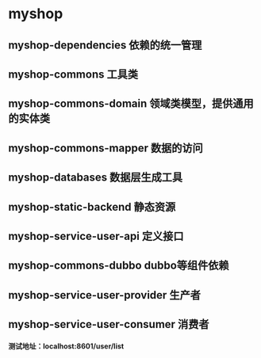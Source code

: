 # myshop
## myshop-dependencies 依赖的统一管理
## myshop-commons 工具类
## myshop-commons-domain 领域类模型，提供通用的实体类
## myshop-commons-mapper 数据的访问
## myshop-databases 数据层生成工具
## myshop-static-backend 静态资源
## myshop-service-user-api 定义接口
## myshop-commons-dubbo dubbo等组件依赖
## myshop-service-user-provider 生产者
## myshop-service-user-consumer 消费者
#### 测试地址：localhost:8601/user/list


